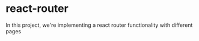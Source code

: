 # react-router
 In this project, we're implementing a react router functionality with different pages
